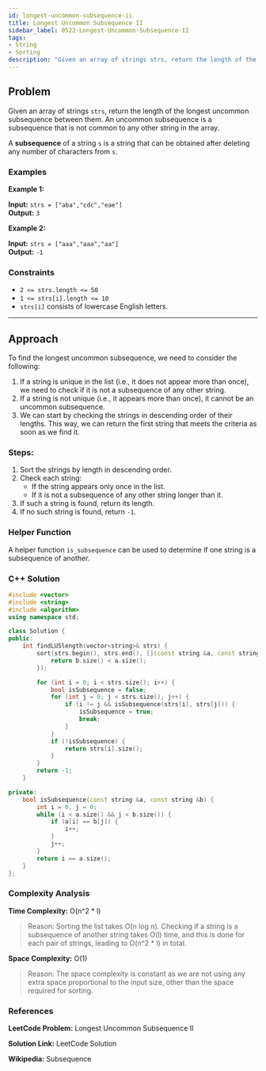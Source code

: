 ```yaml
---
id: longest-uncommon-subsequence-ii
title: Longest Uncommon Subsequence II
sidebar_label: 0522-Longest-Uncommon-Subsequence-II
tags:
- String
- Sorting
description: "Given an array of strings strs, return the length of the longest uncommon subsequence between them. If the longest uncommon subsequence does not exist, return -1."
---
```


## Problem

Given an array of strings `strs`, return the length of the longest uncommon subsequence between them. An uncommon subsequence is a subsequence that is not common to any other string in the array.

A **subsequence** of a string `s` is a string that can be obtained after deleting any number of characters from `s`.

### Examples

**Example 1:**

**Input:** `strs = ["aba","cdc","eae"]`  
**Output:** `3`

**Example 2:**

**Input:** `strs = ["aaa","aaa","aa"]`  
**Output:** `-1`

### Constraints

- `2 <= strs.length <= 50`
- `1 <= strs[i].length <= 10`
- `strs[i]` consists of lowercase English letters.

---

## Approach

To find the longest uncommon subsequence, we need to consider the following:

1. If a string is unique in the list (i.e., it does not appear more than once), we need to check if it is not a subsequence of any other string. 
2. If a string is not unique (i.e., it appears more than once), it cannot be an uncommon subsequence.
3. We can start by checking the strings in descending order of their lengths. This way, we can return the first string that meets the criteria as soon as we find it.

### Steps:

1. Sort the strings by length in descending order.
2. Check each string:
   - If the string appears only once in the list.
   - If it is not a subsequence of any other string longer than it.
3. If such a string is found, return its length.
4. If no such string is found, return `-1`.

### Helper Function

A helper function `is_subsequence` can be used to determine if one string is a subsequence of another.

### C++ Solution
```cpp
#include <vector>
#include <string>
#include <algorithm>
using namespace std;

class Solution {
public:
    int findLUSlength(vector<string>& strs) {
        sort(strs.begin(), strs.end(), [](const string &a, const string &b) {
            return b.size() < a.size();
        });

        for (int i = 0; i < strs.size(); i++) {
            bool isSubsequence = false;
            for (int j = 0; j < strs.size(); j++) {
                if (i != j && isSubsequence(strs[i], strs[j])) {
                    isSubsequence = true;
                    break;
                }
            }
            if (!isSubsequence) {
                return strs[i].size();
            }
        }
        return -1;
    }

private:
    bool isSubsequence(const string &a, const string &b) {
        int i = 0, j = 0;
        while (i < a.size() && j < b.size()) {
            if (a[i] == b[j]) {
                i++;
            }
            j++;
        }
        return i == a.size();
    }
};
```
### Complexity Analysis
**Time Complexity:** O(n^2 * l)
>Reason: Sorting the list takes O(n log n). Checking if a string is a subsequence of another string takes O(l) time, and this is done for each pair of strings, leading to O(n^2 * l) in total.

**Space Complexity:** O(1)
>Reason: The space complexity is constant as we are not using any extra space proportional to the input size, other than the space required for sorting.

### References
**LeetCode Problem:** Longest Uncommon Subsequence II

**Solution Link:** LeetCode Solution

**Wikipedia:** Subsequence